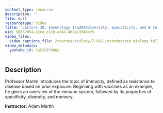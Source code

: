 ```yaml
---
content_type: resource
description: ''
file: null
resourcetype: Video
title: "Lecture 30: Immunology 1\u2014Diversity, Specificity, and B Cells"
uid: 56557954-d2ce-c130-e043-468ac33404f5
video_files:
  video_captions_file: /courses/biology/7-016-introductory-biology-fall-2018/lecture-videos/lecture-30-immunology-12014diversity-specificity-and-b-cells/FpXIGTFD8Qs.vtt
video_metadata:
  youtube_id: FpXIGTFD8Qs
---
```


Description
-----------

Professor Martin introduces the topic of immunity, defined as resistance to disease based on prior exposure. Beginning with vaccines as an example, he gives an overview of the immune system, followed by its properties of specificity, diversity, and memory.

**Instructor:** Adam Martin